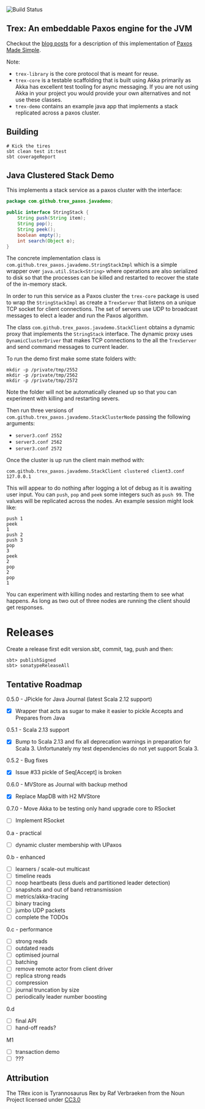 
![Build Status](https://github.com/trex-paxos/trex/actions/workflows/scala.yml/badge.svg)

## Trex: An embeddable Paxos engine for the JVM

Checkout the [blog posts](https://simbo1905.wordpress.com/2016/01/09/trex-a-paxos-replication-engine/) for a description of this implementation of [Paxos Made Simple](https://courses.cs.washington.edu/courses/cse550/17au/papers/CSE550.paxos-simple.pdf). 

Note: 

 * `trex-library` is the core protocol that is meant for reuse. 
 * `trex-core` is a testable scaffolding that is built using Akka primarily as Akka has excellent test tooling for async messaging. If you are not using Akka in your project you would provide your own alternatives and not use these classes. 
 * `trex-demo` contains an example java app that implements a stack replicated across a paxos cluster. 

## Building

```
# Kick the tires
sbt clean test it:test
sbt coverageReport
```

## Java Clustered Stack Demo

This implements a stack service as a paxos cluster with the interface: 

```java
package com.github.trex_paxos.javademo;

public interface StringStack {
    String push(String item);
    String pop();
    String peek();
    boolean empty();
    int search(Object o);
}
```

The concrete implementation class is `com.github.trex_paxos.javademo.StringStackImpl` which is a simple wrapper 
over `java.util.Stack<String>` where operations are also serialized to disk so that the processes can be 
killed and restarted to recover the state of the in-memory stack. 

In order to run this service as a Paxos cluster the `trex-core` package is used to wrap the `StringStackImpl` as 
create a `TrexServer` that listens on a unique TCP socket for client connections. The set of servers use UDP to 
broadcast messages to elect a leader and run the Paxos algorithm. 

The class `com.github.trex_paxos.javademo.StackClient` obtains a dynamic proxy that implements the `StringStack` 
interface. The dynamic proxy uses `DynamicClusterDriver` that makes TCP connections to the all the `TrexServer` 
and send command messages to current leader. 

To run the demo first make some state folders with: 

```shell
mkdir -p /private/tmp/2552
mkdir -p /private/tmp/2562
mkdir -p /private/tmp/2572
```

Note the folder will not be automatically cleaned up so that you can experiment with killing 
and restarting severs. 

Then run three versions of `com.github.trex_paxos.javademo.StackClusterNode` passing the following arguments:

 * `server3.conf 2552`
 * `server3.conf 2562`
 * `server3.conf 2572`

Once the cluster is up run the client main method with:

```shell
com.github.trex_paxos.javademo.StackClient clustered client3.conf 127.0.0.1
```

This will appear to do nothing after logging a lot of debug as it is awaiting user input. You can
`push`, `pop` and `peek` some integers such as `push 99`. The values will be replicated across the 
nodes. An example session might look like: 

```
push 1
peek
1
push 2
push 3
pop
3
peek
2
pop
2
pop
1
```

You can experiment with killing nodes and restarting them to see what happens. As long as two out of 
three nodes are running the client should get responses. 

# Releases

Create a release first edit version.sbt, commit, tag, push and then:

```shell script
sbt> publishSigned
sbt> sonatypeReleaseAll
```


## Tentative Roadmap

0.5.0 - JPickle for Java Journal (latest Scala 2.12 support)

- [x] Wrapper that acts as sugar to make it easier to pickle Accepts and Prepares from Java 

0.5.1 - Scala 2.13 support

- [x] Bump to Scala 2.13 and fix all deprecation warnings in preparation for Scala 3. Unfortunately my test dependencies do not yet support Scala 3. 

0.5.2 - Bug fixes

- [x] Issue #33 pickle of Seq[Accept] is broken 

0.6.0 - MVStore as Journal with backup method

- [x] Replace MapDB with H2 MVStore

0.7.0 - Move Akka to be testing only hand upgrade core to RSocket

- [ ] Implement RSocket

0.a - practical

- [ ] dynamic cluster membership with UPaxos 

0.b - enhanced 

- [ ] learners / scale-out multicast
- [ ] timeline reads
- [ ] noop heartbeats (less duels and partitioned leader detection)
- [ ] snapshots and out of band retransmission
- [ ] metrics/akka-tracing
- [ ] binary tracing 
- [ ] jumbo UDP packets
- [ ] complete the TODOs

0.c - performance

- [ ] strong reads
- [ ] outdated reads
- [ ] optimised journal 
- [ ] batching 
- [ ] remove remote actor from client driver
- [ ] replica strong reads
- [ ] compression 
- [ ] journal truncation by size 
- [ ] periodically leader number boosting

0.d 

- [ ] final API
- [ ] hand-off reads? 

M1

- [ ] transaction demo
- [ ] ???

## Attribution

The TRex icon is Tyrannosaurus Rex by Raf Verbraeken from the Noun Project licensed under [CC3.0](http://creativecommons.org/licenses/by/3.0/us/)

